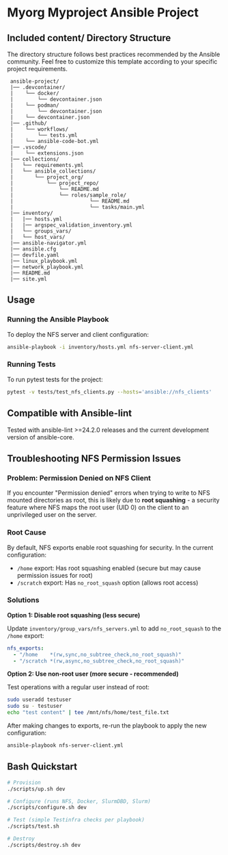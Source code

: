 # Myorg Myproject Ansible Project

## Included content/ Directory Structure

The directory structure follows best practices recommended by the Ansible
community. Feel free to customize this template according to your specific
project requirements.

```
 ansible-project/
 |── .devcontainer/
 |    └── docker/
 |        └── devcontainer.json
 |    └── podman/
 |        └── devcontainer.json
 |    └── devcontainer.json
 |── .github/
 |    └── workflows/
 |        └── tests.yml
 |    └── ansible-code-bot.yml
 |── .vscode/
 |    └── extensions.json
 |── collections/
 |   └── requirements.yml
 |   └── ansible_collections/
 |       └── project_org/
 |           └── project_repo/
 |               └── README.md
 |               └── roles/sample_role/
 |                         └── README.md
 |                         └── tasks/main.yml
 |── inventory/
 |   |── hosts.yml
 |   |── argspec_validation_inventory.yml
 |   └── groups_vars/
 |   └── host_vars/
 |── ansible-navigator.yml
 |── ansible.cfg
 |── devfile.yaml
 |── linux_playbook.yml
 |── network_playbook.yml
 |── README.md
 |── site.yml
```

## Usage

### Running the Ansible Playbook

To deploy the NFS server and client configuration:

```bash
ansible-playbook -i inventory/hosts.yml nfs-server-client.yml
```

### Running Tests

To run pytest tests for the project:

```bash
pytest -v tests/test_nfs_clients.py --hosts='ansible://nfs_clients'
```

## Compatible with Ansible-lint

Tested with ansible-lint >=24.2.0 releases and the current development version
of ansible-core.

## Troubleshooting NFS Permission Issues

### Problem: Permission Denied on NFS Client

If you encounter "Permission denied" errors when trying to write to NFS mounted directories as root, this is likely due to **root squashing** - a security feature where NFS maps the root user (UID 0) on the client to an unprivileged user on the server.

### Root Cause

By default, NFS exports enable root squashing for security. In the current configuration:
- `/home` export: Has root squashing enabled (secure but may cause permission issues for root)
- `/scratch` export: Has `no_root_squash` option (allows root access)

### Solutions

**Option 1: Disable root squashing (less secure)**

Update `inventory/group_vars/nfs_servers.yml` to add `no_root_squash` to the `/home` export:

```yaml
nfs_exports:
  - "/home    *(rw,sync,no_subtree_check,no_root_squash)"
  - "/scratch *(rw,async,no_subtree_check,no_root_squash)"
```

**Option 2: Use non-root user (more secure - recommended)**

Test operations with a regular user instead of root:

```bash
sudo useradd testuser
sudo su - testuser
echo "test content" | tee /mnt/nfs/home/test_file.txt
```

After making changes to exports, re-run the playbook to apply the new configuration:

```bash
ansible-playbook nfs-server-client.yml
```

## Bash Quickstart

```bash
# Provision
./scripts/up.sh dev

# Configure (runs NFS, Docker, SlurmDBD, Slurm)
./scripts/configure.sh dev

# Test (simple Testinfra checks per playbook)
./scripts/test.sh

# Destroy
./scripts/destroy.sh dev
```
